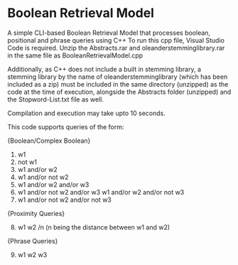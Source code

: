 # Boolean Retrieval Model
A simple CLI-based Boolean Retrieval Model that processes boolean, positional and phrase queries using C++
To run this cpp file, Visual Studio Code is required.
Unzip the Abstracts.rar and oleanderstemminglibrary.rar in the same file as BooleanRetrievalModel.cpp

Additionally, as C++ does not include a built in stemming library, a stemming library by the name of oleanderstemminglibrary (which has been included as a zip) must be included in the same directory (unzipped) as the code at the time of execution, alongside the Abstracts folder (unzipped) and the Stopword-List.txt file as well.

Compilation and execution may take upto 10 seconds.

This code supports queries of the form:

{Boolean/Complex Boolean}

1. w1 
2. not w1
3. w1 and/or w2
4. w1 and/or not w2
5. w1 and/or w2 and/or w3
6. w1 and/or not w2 and/or w3
    w1 and/or w2 and/or not w3
7. w1 and/or not w2 and/or not w3

{Proximity Queries}

8. w1 w2 /n (n being the distance between w1 and w2) 

{Phrase Queries}

9. w1 w2 w3

